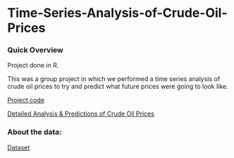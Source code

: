 # Time-Series-Analysis-of-Crude-Oil-Prices

### Quick Overview

Project done in R.

This was a group project in which we performed a time series analysis of crude oil prices to try and predict what future prices were going to look like.

[Project code](https://github.com/ckelaid/Time-Series-Analysis-of-Crude-Oil-Prices/blob/main/Final-Project.pdf)

[Detailed Analysis & Predictions of Crude Oil Prices](https://github.com/ckelaid/Time-Series-Analysis-of-Crude-Oil-Prices/blob/main/MATH%204070%20Project%20Group%209.pdf)

### About the data:

[Dataset](https://finance.yahoo.com/quote/CL=F?p=CL=F&.tsrc=fin-srch)
